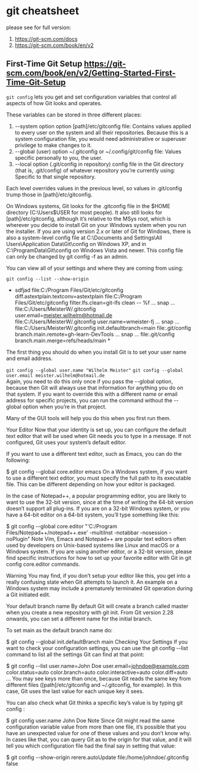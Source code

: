 # git cheatsheet
please see for full version: 
1. https://git-scm.com/docs
2. https://git-scm.com/book/en/v2 

## First-Time Git Setup https://git-scm.com/book/en/v2/Getting-Started-First-Time-Git-Setup 

`git config` lets you get and set configuration variables that control all aspects of how Git looks and operates.

These variables can be stored in three different places:
1. --system option option
[path]/etc/gitconfig file: Contains values applied to every user on the system and all their repositories. Because this is a system configuration file, you would need administrative or superuser privilege to make changes to it.
2. --global (user) option
~/.gitconfig or ~/.config/git/config file: Values specific personally to you, the user. 
3. --local option (.git/config in repository)
config file in the Git directory (that is, .git/config) of whatever repository you’re currently using: Specific to that single repository. 

Each level overrides values in the previous level, so values in .git/config trump those in [path]/etc/gitconfig.

On Windows systems, Git looks for the .gitconfig file in the $HOME directory (C:\Users\$USER for most people). It also still looks for [path]/etc/gitconfig, although it’s relative to the MSys root, which is wherever you decide to install Git on your Windows system when you run the installer. If you are using version 2.x or later of Git for Windows, there is also a system-level config file at C:\Documents and Settings\All Users\Application Data\Git\config on Windows XP, and in C:\ProgramData\Git\config on Windows Vista and newer. This config file can only be changed by git config -f <file> as an admin.

You can view all of your settings and where they are coming from using:

`git config --list --show-origin` 
* sdfjad 
file:C:/Program Files/Git/etc/gitconfig diff.astextplain.textconv=astextplain
file:C:/Program Files/Git/etc/gitconfig filter.lfs.clean=git-lfs clean -- %f
... snap ...
file:C:/Users/MeisterW/.gitconfig       user.email=meister.wilhelm@hotmail.de
file:C:/Users/MeisterW/.gitconfig       user.name=wmeister-fj
... snap ...
file:C:/Users/MeisterW/.gitconfig       init.defaultbranch=main
file:.git/config        branch.main.remote=gh-learn-DevTools
... snap ...
file:.git/config        branch.main.merge=refs/heads/main *

The first thing you should do when you install Git is to set your user name and email address. 

`git config --global user.name "Wilhelm Meister"`
`git config --global user.email meister.wilhelm@hotmail.de`  
Again, you need to do this only once if you pass the --global option, because then Git will always use that information for anything you do on that system. If you want to override this with a different name or email address for specific projects, you can run the command without the --global option when you’re in that project.

Many of the GUI tools will help you do this when you first run them.

Your Editor
Now that your identity is set up, you can configure the default text editor that will be used when Git needs you to type in a message. If not configured, Git uses your system’s default editor.

If you want to use a different text editor, such as Emacs, you can do the following:

$ git config --global core.editor emacs
On a Windows system, if you want to use a different text editor, you must specify the full path to its executable file. This can be different depending on how your editor is packaged.

In the case of Notepad++, a popular programming editor, you are likely to want to use the 32-bit version, since at the time of writing the 64-bit version doesn’t support all plug-ins. If you are on a 32-bit Windows system, or you have a 64-bit editor on a 64-bit system, you’ll type something like this:

$ git config --global core.editor "'C:/Program Files/Notepad++/notepad++.exe' -multiInst -notabbar -nosession -noPlugin"
Note
Vim, Emacs and Notepad++ are popular text editors often used by developers on Unix-based systems like Linux and macOS or a Windows system. If you are using another editor, or a 32-bit version, please find specific instructions for how to set up your favorite editor with Git in git config core.editor commands.

Warning
You may find, if you don’t setup your editor like this, you get into a really confusing state when Git attempts to launch it. An example on a Windows system may include a prematurely terminated Git operation during a Git initiated edit.

Your default branch name
By default Git will create a branch called master when you create a new repository with git init. From Git version 2.28 onwards, you can set a different name for the initial branch.

To set main as the default branch name do:

$ git config --global init.defaultBranch main
Checking Your Settings
If you want to check your configuration settings, you can use the git config --list command to list all the settings Git can find at that point:

$ git config --list
user.name=John Doe
user.email=johndoe@example.com
color.status=auto
color.branch=auto
color.interactive=auto
color.diff=auto
...
You may see keys more than once, because Git reads the same key from different files ([path]/etc/gitconfig and ~/.gitconfig, for example). In this case, Git uses the last value for each unique key it sees.

You can also check what Git thinks a specific key’s value is by typing git config <key>:

$ git config user.name
John Doe
Note
Since Git might read the same configuration variable value from more than one file, it’s possible that you have an unexpected value for one of these values and you don’t know why. In cases like that, you can query Git as to the origin for that value, and it will tell you which configuration file had the final say in setting that value:

$ git config --show-origin rerere.autoUpdate
file:/home/johndoe/.gitconfig	false